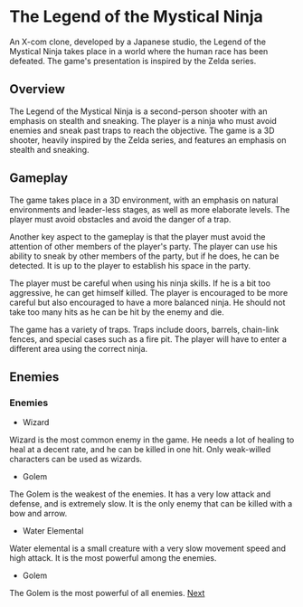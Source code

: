 # The Legend of the Mystical Ninja

An X-com clone, developed by a Japanese studio, the Legend of the Mystical Ninja takes place in a world where the human race has been defeated. The game's presentation is inspired by the Zelda series.

## Overview

The Legend of the Mystical Ninja is a second-person shooter with an emphasis on stealth and sneaking. The player is a ninja who must avoid enemies and sneak past traps to reach the objective. The game is a 3D shooter, heavily inspired by the Zelda series, and features an emphasis on stealth and sneaking.

## Gameplay

The game takes place in a 3D environment, with an emphasis on natural environments and leader-less stages, as well as more elaborate levels. The player must avoid obstacles and avoid the danger of a trap.

Another key aspect to the gameplay is that the player must avoid the attention of other members of the player's party. The player can use his ability to sneak by other members of the party, but if he does, he can be detected. It is up to the player to establish his space in the party.

The player must be careful when using his ninja skills. If he is a bit too aggressive, he can get himself killed. The player is encouraged to be more careful but also encouraged to have a more balanced ninja. He should not take too many hits as he can be hit by the enemy and die.

The game has a variety of traps. Traps include doors, barrels, chain-link fences, and special cases such as a fire pit. The player will have to enter a different area using the correct ninja.

## Enemies

### Enemies

*   Wizard

Wizard is the most common enemy in the game. He needs a lot of healing to heal at a decent rate, and he can be killed in one hit. Only weak-willed characters can be used as wizards.

*   Golem

The Golem is the weakest of the enemies. It has a very low attack and defense, and is extremely slow. It is the only enemy that can be killed with a bow and arrow.

*   Water Elemental

Water elemental is a small creature with a very slow movement speed and high attack. It is the most powerful among the enemies.

*   Golem

The Golem is the most powerful of all enemies.
[Next](164.md)